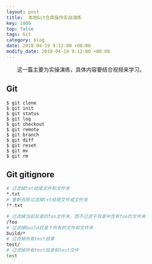 ```yaml
---
layout: post
title:  本地Git仓库操作实战演练
key: 1009
top: false
tags: Git
category: blog
date: 2018-04-19 9:12:00 +08:00
modify_date: 2018-04-19 9:12:00 +08:00
---
```


&emsp;&emsp;这一篇主要为实操演练，具体内容要结合视频来学习。

## Git

```
$ git clone 
$ git init
$ git status
$ git log
$ git checkout 
$ git remote 
$ git branch 
$ git diff
$ git reset
$ git mv
$ git rm
```

## Git gitignore

```bash
# 过滤掉txt结尾文件和文件夹
*.txt
# 重新去除过滤掉txt结尾文件或文件夹
!*.txt

# 过滤掉当前目录的foo文件夹，而不过滤子目录中含有foo的文件夹
/foo
# 过滤掉build目录下所有的文件和文件夹
build/*
# 过滤掉所有test目录
test/
# 过滤掉所有test目录和test文件
test
```